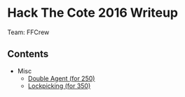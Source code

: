 # Hack The Cote 2016 Writeup

Team: FFCrew


## Contents

* Misc
   * [Double Agent (for 250)](for_250)
   * [Lockpicking (for 350)](for_350)